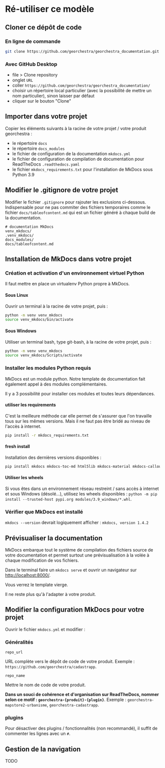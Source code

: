 # Ré-utiliser ce modèle

## Cloner ce dépôt de code

### En ligne de commande

```bash
git clone https://github.com/georchestra/georchestra_documentation.git
```

### Avec GitHub Desktop

- file > Clone repository
- onglet `URL`
- coller `https://github.com/georchestra/georchestra_documentation/`
- choisir un répertoire local particulier (avec la possibilité de mettre un nom particulier), sinon laisser par défaut
- cliquer sur le bouton "Clone"


## Importer dans votre projet

Copier les éléments suivants à la racine de votre projet / votre produit georchestra :

- le répertoire `docs`
- le répertoire `docs_modules`
- le fichier de configuration de la documentation `mkdocs.yml`
- le fichier de configuration de compilation de documentation pour ReadTheDocs `.readthedocs.yaml`
- le fichier `mkdocs_requirements.txt` pour l'installation de MkDocs sous Python 3.9


## Modifier le .gitignore de votre projet

Modifier le fichier `.gitignore` pour rajouter les exclusions ci-dessous. Indispensable pour ne pas commiter des fichiers temporaires comme le fichier `docs/tableofcontent.md` qui est un fichier généré à chaque build de la documentation.

```
# documentation MkDocs
venv_mkdocs/
.venv_mkdocs/
docs_modules/
docs/tableofcontent.md
```


## Installation de MkDocs dans votre projet


### Création et activation d'un environnement virtuel Python

Il faut mettre en place un virtualenv Python propre à MkDocs.


#### Sous Linux

Ouvrir un terminal à la racine de votre projet, puis :

```bash
python -m venv venv_mkdocs
source venv_mkdocs/bin/activate
```

#### Sous Windows

Utiliser un terminal bash, type git-bash, à la racine de votre projet, puis :

```bash
python -m venv venv_mkdocs
source venv_mkdocs/Scripts/activate
```


### Installer les modules Python requis 

MkDocs est un module python. Notre template de documentation fait également appel à des modules complémentaires.

Il y a 3 possibilité pour installer ces modules et toutes leurs dépendances.


#### utiliser les requirements

C'est la meilleure méthode car elle permet de s'assurer que l'on travaille tous sur les mêmes versions. Mais il ne faut pas être bridé au niveau de l'accès à internet.

```bash
pip install -r mkdocs_requirements.txt
```


#### fresh install

Installation des dernières versions disponibles :

```bash
pip install mkdocs mkdocs-toc-md html5lib mkdocs-material mkdocs-callouts mkdocs-git-revision-date-localized-plugin
```

#### Utiliser les wheels

Si vous êtes dans un environnement réseau restreint / sans accès à internet et sous Windows (désolé…), utilisez les wheels disponibles : `python -m pip install --trusted-host pypi.org modules/3.9_windows/*.whl`.



### Vérifier que MkDocs est installé

`mkdocs --version` devrait logiquement afficher : `mkdocs, version 1.4.2`



## Prévisualiser la documentation

MkDocs embarque tout le système de compilation des fichiers source de votre documentation et permet surtout une prévisualisation à la volée à chaque modification de vos fichiers. 

Dans le terminal faire un `mkdocs serve` et ouvrir un navigateur sur [http://localhost:8000/](http://localhost:8000/).

Vous verrez le template vierge.

Il ne reste plus qu'à l'adapter à votre produit.



## Modifier la configuration MkDocs pour votre projet

Ouvrir le fichier `mkdocs.yml` et modifier :

### Généralités

`repo_url`

URL complète vers le dépôt de code de votre produit. Exemple : `https://github.com/georchestra/cadastrapp`.


`repo_name`

Mettre le nom de code de votre produit.

**Dans un souci de cohérence et d'organisation sur ReadTheDocs, nommer selon ce motif : `georchestra-{produit}-{plugin}`**. Exemple : `georchestra-mapstore2-urbanisme`, `georchestra-cadastrapp`.


### plugins

Pour désactiver des plugins / fonctionnalités (non recommandé), il suffit de commenter les lignes avec un `#`.



## Gestion de la navigation

TODO

